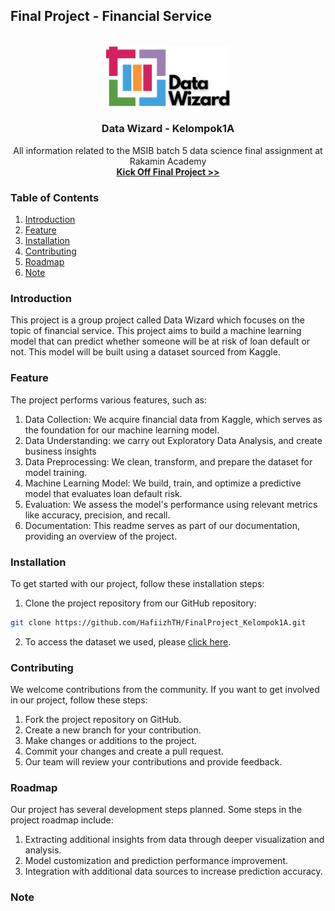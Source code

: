 ## Final Project - Financial Service

<br>

<div align="center">
  <a href="https://github.com/HafiizhTH/FinalProject_Kelompok1A/blob/main/Image/Data_Wizard%20-%203.png">
    <img src="Image/Data_Wizard_3.png" alt="Logo" width="200">
  </a>

  <h3 align="center">Data Wizard - Kelompok1A</h3>

  <p align="center">
    All information related to the MSIB batch 5 data science final assignment at Rakamin Academy
    <br>
    <a href="https://drive.google.com/file/d/1QJ3XaEeUPJBVdyxxKAninCd4ZjdiO7gt/view?usp=share_link">
        <strong>Kick Off Final Project >></strong>
      </a>
  </p>
</div>

### Table of Contents

1. [Introduction](#introduction)
2. [Feature](#Feature)
3. [Installation](#Installation)
4. [Contributing](#Contributing)
5. [Roadmap](#Roadmap)
6. [Note](#Note)

### Introduction
This project is a group project called Data Wizard which focuses on the topic of financial service. This project aims to build a machine learning model that can predict whether someone will be at risk of loan default or not. This model will be built using a dataset sourced from Kaggle.

### Feature
The project performs various features, such as:

1. Data Collection: We acquire financial data from Kaggle, which serves as the foundation for our machine learning model.
2. Data Understanding: we carry out Exploratory Data Analysis, and create business insights
3. Data Preprocessing: We clean, transform, and prepare the dataset for model training.
4. Machine Learning Model: We build, train, and optimize a predictive model that evaluates loan default risk.
5. Evaluation: We assess the model's performance using relevant metrics like accuracy, precision, and recall.
6. Documentation: This readme serves as part of our documentation, providing an overview of the project.

### Installation
To get started with our project, follow these installation steps:

1. Clone the project repository from our GitHub repository: 

```bash 
git clone https://github.com/HafiizhTH/FinalProject_Kelompok1A.git
```
2. To access the dataset we used, please [click here](https://www.kaggle.com/datasets/subhamjain/loan-prediction-based-on-customer-behavior).

### Contributing
We welcome contributions from the community. If you want to get involved in our project, follow these steps:

1. Fork the project repository on GitHub.
2. Create a new branch for your contribution.
3. Make changes or additions to the project.
4. Commit your changes and create a pull request.
5. Our team will review your contributions and provide feedback.

### Roadmap
Our project has several development steps planned. Some steps in the project roadmap include:

1. Extracting additional insights from data through deeper visualization and analysis.
2. Model customization and prediction performance improvement.
3. Integration with additional data sources to increase prediction accuracy.

### Note



